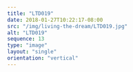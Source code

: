 ```yaml
---
title: "LTD019"
date: 2018-01-27T10:22:17-08:00
src: "/img/living-the-dream/LTD019.jpg"
alt: "LTD019"
sequence: 13
type: "image"
layout: "single"
orientation: "vertical"
---
```

